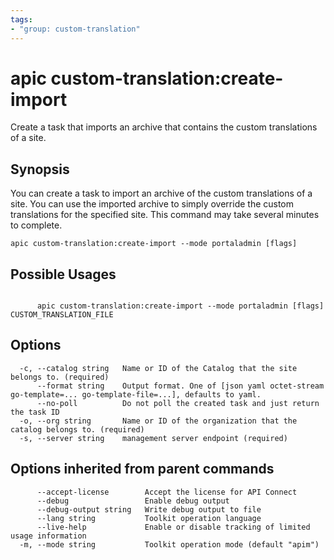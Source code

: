 ```yaml
---
tags:
- "group: custom-translation"
---
```

# apic custom-translation:create-import

Create a task that imports an archive that contains the custom translations of a site.

## Synopsis

You can create a task to import an archive of the custom translations of a site. You can use the imported archive to simply override the custom translations for the specified site. This command may take several minutes to complete.

```
apic custom-translation:create-import --mode portaladmin [flags]
```

## Possible Usages

```

      apic custom-translation:create-import --mode portaladmin [flags] CUSTOM_TRANSLATION_FILE

```

## Options

```
  -c, --catalog string   Name or ID of the Catalog that the site belongs to. (required)
      --format string    Output format. One of [json yaml octet-stream go-template=... go-template-file=...], defaults to yaml.
      --no-poll          Do not poll the created task and just return the task ID
  -o, --org string       Name or ID of the organization that the catalog belongs to. (required)
  -s, --server string    management server endpoint (required)
```

## Options inherited from parent commands

```
      --accept-license        Accept the license for API Connect
      --debug                 Enable debug output
      --debug-output string   Write debug output to file
      --lang string           Toolkit operation language
      --live-help             Enable or disable tracking of limited usage information
  -m, --mode string           Toolkit operation mode (default "apim")
```
